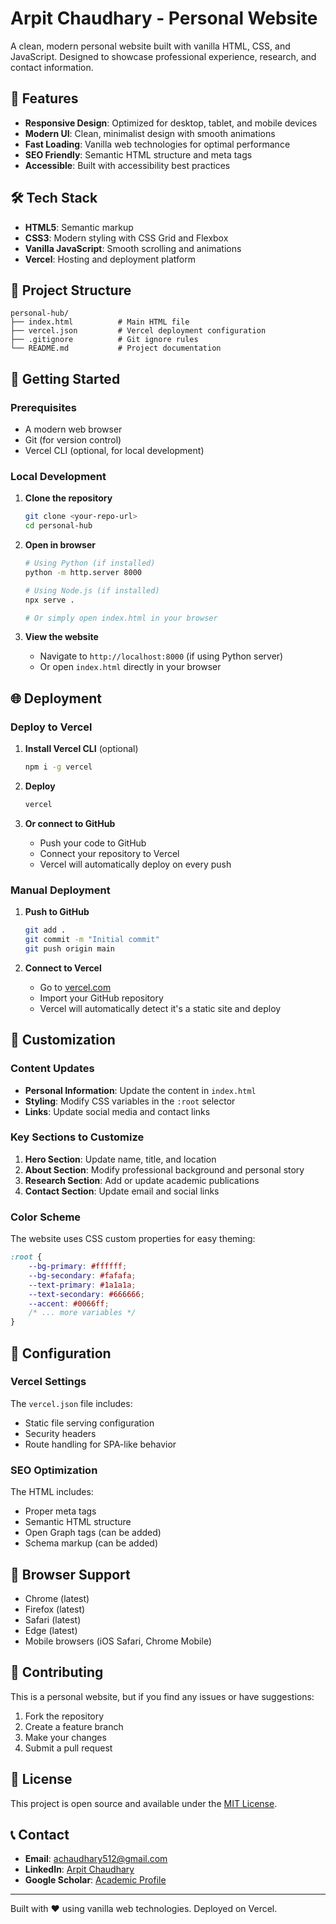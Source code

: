 # Arpit Chaudhary - Personal Website

A clean, modern personal website built with vanilla HTML, CSS, and JavaScript. Designed to showcase professional experience, research, and contact information.

## 🚀 Features

- **Responsive Design**: Optimized for desktop, tablet, and mobile devices
- **Modern UI**: Clean, minimalist design with smooth animations
- **Fast Loading**: Vanilla web technologies for optimal performance
- **SEO Friendly**: Semantic HTML structure and meta tags
- **Accessible**: Built with accessibility best practices

## 🛠️ Tech Stack

- **HTML5**: Semantic markup
- **CSS3**: Modern styling with CSS Grid and Flexbox
- **Vanilla JavaScript**: Smooth scrolling and animations
- **Vercel**: Hosting and deployment platform

## 📁 Project Structure

```
personal-hub/
├── index.html          # Main HTML file
├── vercel.json         # Vercel deployment configuration
├── .gitignore          # Git ignore rules
└── README.md           # Project documentation
```

## 🚀 Getting Started

### Prerequisites

- A modern web browser
- Git (for version control)
- Vercel CLI (optional, for local development)

### Local Development

1. **Clone the repository**
   ```bash
   git clone <your-repo-url>
   cd personal-hub
   ```

2. **Open in browser**
   ```bash
   # Using Python (if installed)
   python -m http.server 8000
   
   # Using Node.js (if installed)
   npx serve .
   
   # Or simply open index.html in your browser
   ```

3. **View the website**
   - Navigate to `http://localhost:8000` (if using Python server)
   - Or open `index.html` directly in your browser

## 🌐 Deployment

### Deploy to Vercel

1. **Install Vercel CLI** (optional)
   ```bash
   npm i -g vercel
   ```

2. **Deploy**
   ```bash
   vercel
   ```

3. **Or connect to GitHub**
   - Push your code to GitHub
   - Connect your repository to Vercel
   - Vercel will automatically deploy on every push

### Manual Deployment

1. **Push to GitHub**
   ```bash
   git add .
   git commit -m "Initial commit"
   git push origin main
   ```

2. **Connect to Vercel**
   - Go to [vercel.com](https://vercel.com)
   - Import your GitHub repository
   - Vercel will automatically detect it's a static site and deploy

## 📝 Customization

### Content Updates

- **Personal Information**: Update the content in `index.html`
- **Styling**: Modify CSS variables in the `:root` selector
- **Links**: Update social media and contact links

### Key Sections to Customize

1. **Hero Section**: Update name, title, and location
2. **About Section**: Modify professional background and personal story
3. **Research Section**: Add or update academic publications
4. **Contact Section**: Update email and social links

### Color Scheme

The website uses CSS custom properties for easy theming:

```css
:root {
    --bg-primary: #ffffff;
    --bg-secondary: #fafafa;
    --text-primary: #1a1a1a;
    --text-secondary: #666666;
    --accent: #0066ff;
    /* ... more variables */
}
```

## 🔧 Configuration

### Vercel Settings

The `vercel.json` file includes:
- Static file serving configuration
- Security headers
- Route handling for SPA-like behavior

### SEO Optimization

The HTML includes:
- Proper meta tags
- Semantic HTML structure
- Open Graph tags (can be added)
- Schema markup (can be added)

## 📱 Browser Support

- Chrome (latest)
- Firefox (latest)
- Safari (latest)
- Edge (latest)
- Mobile browsers (iOS Safari, Chrome Mobile)

## 🤝 Contributing

This is a personal website, but if you find any issues or have suggestions:

1. Fork the repository
2. Create a feature branch
3. Make your changes
4. Submit a pull request

## 📄 License

This project is open source and available under the [MIT License](LICENSE).

## 📞 Contact

- **Email**: achaudhary512@gmail.com
- **LinkedIn**: [Arpit Chaudhary](https://www.linkedin.com/in/arpit717)
- **Google Scholar**: [Academic Profile](https://scholar.google.com/citations?user=2OY8XlUAAAAJ)

---

Built with ❤️ using vanilla web technologies. Deployed on Vercel.

